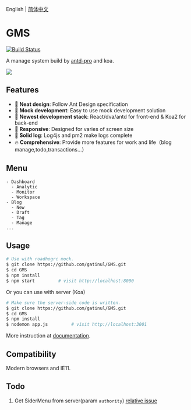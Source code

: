 English | [简体中文](./README.zh-CN.md)

# GMS

[![Build Status](https://www.travis-ci.org/gatinul/GMS.svg?branch=master)](https://travis-ci.org/gatinul/GMS)

A manage system build by [antd-pro](http://pro.ant.design) and koa.

![](https://gatinul.org/public/img/gms1.png)

## Features

* :gem: **Neat design**: Follow Ant Design specification
* :1234: **Mock development**: Easy to use mock development solution
* :rocket: **Newest development stack**: React/dva/antd for front-end & Koa2 for back-end
* :iphone: **Responsive**: Designed for varies of screen size
* :bookmark: **Solid log**: Log4js and pm2 make logs complete
* :fire: **Comprehensive**: Provide more features for work and life（blog manage,todo,transactions...）

## Menu

```
- Dashboard
  - Analytic
  - Monitor
  - Workspace
- Blog
  - New
  - Draft
  - Tag
  - Manage
...
```

## Usage

```bash
# Use with roadhogrc mock.
$ git clone https://github.com/gatinul/GMS.git
$ cd GMS
$ npm install
$ npm start         # visit http://localhost:8000
```

Or you can use with server (Koa)

```bash
# Make sure the server-side code is written.
$ git clone https://github.com/gatinul/GMS.git
$ cd GMS
$ npm install
$ nodemon app.js         # visit http://localhost:3001
```

More instruction at [documentation]().

## Compatibility

Modern browsers and IE11.

## Todo

1. Get SiderMenu from server(param `authority`) [relative issue](https://github.com/ant-design/ant-design-pro/issues/751)
